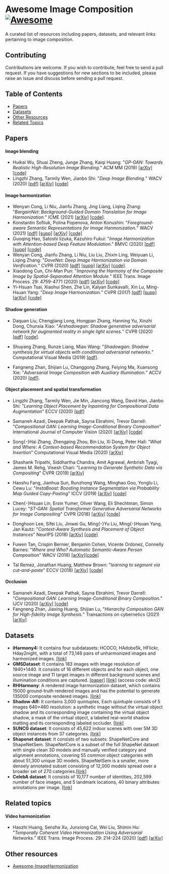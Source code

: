 # Awesome Image Composition  [![Awesome](https://cdn.rawgit.com/sindresorhus/awesome/d7305f38d29fed78fa85652e3a63e154dd8e8829/media/badge.svg)](https://github.com/sindresorhus/awesome)

A curated list of resources including papers, datasets, and relevant links pertaining to image composition.

## Contributing

Contributions are welcome.  If you wish to contribute, feel free to send a pull request. If you have suggestions for new sections to be included, please raise an issue and discuss before sending a pull request.

## Table of Contents
+ [Papers](#Papers)
+ [Datasets](#Datasets)
+ [Other Resources](#Other-resources)
+ [Related Topics](#Related-topics)


## Papers

#### Image blending
+ Huikai Wu, Shuai Zheng, Junge Zhang, Kaiqi Huang: "*GP-GAN: Towards Realistic High-Resolution Image Blending.*" ACM MM (2019) [[arXiv]](https://arxiv.org/pdf/1703.07195.pdf) [[code]](https://github.com/wuhuikai/GP-GAN)
+ Lingzhi Zhang, Tarmily Wen, Jianbo Shi: "*Deep Image Blending.*" WACV (2020) [[pdf]](https://openaccess.thecvf.com/content_WACV_2020/papers/Zhang_Deep_Image_Blending_WACV_2020_paper.pdf) [[arXiv]](https://arxiv.org/pdf/1910.11495.pdf) [[code]](https://github.com/owenzlz/DeepImageBlending)

#### Image harmonization
+ Wenyan Cong, Li Niu, Jianfu Zhang,  Jing Liang, Liqing Zhang: "*BargainNet: Background-Guided Domain Translation for Image Harmonization.*" ICME (2021) [[arXiv]](https://arxiv.org/abs/2009.09169) [[code]](https://github.com/bcmi/BargainNet).
+ Konstantin Sofiiuk, Polina Popenova, Anton Konushin: "*Foreground-aware Semantic Representations for Image Harmonization.*" WACV (2021) [[pdf]](https://openaccess.thecvf.com/content/WACV2021/papers/Sofiiuk_Foreground-Aware_Semantic_Representations_for_Image_Harmonization_WACV_2021_paper.pdf) [[supp]](https://openaccess.thecvf.com/content/WACV2021/supplemental/Sofiiuk_Foreground-Aware_Semantic_Representations_WACV_2021_supplemental.zip)  [[arXiv]](https://arxiv.org/abs/2006.00809) [[code]](https://github.com/saic-vul/image_harmonization)
+ Guoqing Hao, Satoshi Iizuka, Kazuhiro Fukui: "*Image Harmonization with Attention-based Deep Feature Modulation*." BMVC (2020) [[pdf]](https://www.bmvc2020-conference.com/assets/papers/0121.pdf) [[supp]](https://www.bmvc2020-conference.com/assets/supp/0121_supp.zip) [[code]](https://github.com/Dominoer/bmvc2020_image_harmonization)
+ Wenyan Cong, Jianfu Zhang, Li Niu, Liu Liu, Zhixin Ling, Weiyuan Li, Liqing Zhang: "*DoveNet: Deep Image Harmonization via Domain Verification.*" CVPR (2020) [[pdf]](https://openaccess.thecvf.com/content_CVPR_2020/papers/Cong_DoveNet_Deep_Image_Harmonization_via_Domain_Verification_CVPR_2020_paper.pdf) [[supp]](https://openaccess.thecvf.com/content_CVPR_2020/supplemental/Cong_DoveNet_Deep_Image_CVPR_2020_supplemental.pdf) [[arXiv]](https://arxiv.org/abs/1911.13239) [[code]](https://github.com/bcmi/Image_Harmonization_Datasets/tree/master/DoveNet).
+ Xiaodong Cun, Chi-Man Pun: "*Improving the Harmony of the Composite Image by Spatial-Separated Attention Module.*" IEEE Trans. Image Process. 29: 4759-4771 (2020) [[pdf]](https://ieeexplore.ieee.org/stamp/stamp.jsp?tp=&arnumber=9018370) [[arXiv]](https://arxiv.org/abs/1907.06406) [[code]](https://github.com/vinthony/s2am)
+ Yi-Hsuan Tsai, Xiaohui Shen, Zhe Lin, Kalyan Sunkavalli, Xin Lu, Ming-Hsuan Yang: "*Deep Image Harmonization.*" CVPR (2017) [[pdf]](http://openaccess.thecvf.com/content_cvpr_2017/papers/Tsai_Deep_Image_Harmonization_CVPR_2017_paper.pdf) [[supp]](http://vllab.ucmerced.edu/ytsai/CVPR17/cvpr17_harmonization_supp.pdf) [[arXiv]](https://arxiv.org/abs/1703.00069) [[code]](https://github.com/wasidennis/DeepHarmonization)

#### Shadow generation
+ Daquan Liu, Chengjiang  Long, Hongpan Zhang, Hanning Yu, Xinzhi  Dong, Chunxia Xiao: "*Arshadowgan: Shadow generative adversarial network for augmented reality in single light scenes.*" CVPR (2020) [[pdf]](https://openaccess.thecvf.com/content_CVPR_2020/papers/Liu_ARShadowGAN_Shadow_Generative_Adversarial_Network_for_Augmented_Reality_in_Single_CVPR_2020_paper.pdf) [[code]](https://github.com/ldq9526/ARShadowGAN).

+ Shuyang Zhang, Runze Liang, Miao Wang: "*Shadowgan: Shadow synthesis for virtual objects with conditional adversarial networks.*" Computational Visual Media (2019) [[pdf]](https://link.springer.com/content/pdf/10.1007/s41095-019-0136-1.pdf).

+ Fangneng Zhan, Shijian Lu, Changgong Zhang, Feiying Ma, Xuansong Xie: "*Adversarial Image Composition with Auxiliary Illumination.*" ACCV (2020) [[pdf]](https://openaccess.thecvf.com/content/ACCV2020/papers/Zhan_Adversarial_Image_Composition_with_Auxiliary_Illumination_ACCV_2020_paper.pdf).

#### Object placement and spatial transformation
+ Lingzhi Zhang, Tarmily Wen, Jie Min, Jiancong Wang, David Han, Jianbo Shi: "*Learning Object Placement by Inpainting for Compositional Data Augmentation*" ECCV (2020) [[pdf]](https://www.ecva.net/papers/eccv_2020/papers_ECCV/papers/123580562.pdf)

+ Samaneh Azadi, Deepak Pathak, Sayna Ebrahimi, Trevor Darrell: "*Compositional GAN: Learning Image-Conditional Binary Composition*" International Journal of Computer Vision (2020) [[arXiv]](https://arxiv.org/abs/1807.07560) [[code]](https://github.com/azadis/CompositionalGAN)

+ Song{-}Hai Zhang, Zhengping Zhou, Bin Liu, Xi Dong, Peter Hall: "*What and Where: A Context-based Recommendation System for Object Insertion*" Computational Visual Media (2020) [[arXiv]](https://arxiv.org/abs/1811.09783)

+ Shashank Tripathi, Siddhartha Chandra, Amit Agrawal, Ambrish Tyagi, James M. Rehg, Visesh Chari: "*Learning to Generate Synthetic Data via Compositing*" CVPR (2019) [[arXiv]](https://arxiv.org/abs/1904.05475)

+ Haoshu Fang, Jianhua Sun, Runzhong Wang, Minghao Gou, Yonglu Li, Cewu Lu: "*InstaBoost: Boosting Instance Segmentation via Probability Map Guided Copy-Pasting*" ICCV (2019) [[arXiv]](https://arxiv.org/abs/1908.07801) [[code]](https://github.com/GothicAi/Instaboost)

+ Chen{-}Hsuan Lin, Ersin Yumer, Oliver Wang, Eli Shechtman, Simon Lucey: "*ST-GAN: Spatial Transformer Generative Adversarial Networks for Image Compositing*" CVPR (2018) [[arXiv]](https://arxiv.org/abs/1803.01837) [[code]](https://github.com/chenhsuanlin/spatial-transformer-GAN)

+ Donghoon Lee, Sifei Liu, Jinwei Gu, Ming{-}Yu Liu, Ming{-}Hsuan Yang, Jan Kautz: "*Context-Aware Synthesis and Placement of Object Instances*" NeurIPS (2018) [[arXiv]](https://arxiv.org/abs/1812.02350) [[code]](https://github.com/NVlabs/Instance_Insertion)

+ Fuwen Tan, Crispin Bernier, Benjamin Cohen, Vicente Ordonez, Connelly Barnes: "*Where and Who? Automatic Semantic-Aware Person Composition*" WACV (2018) [[arXiv]](https://arxiv.org/abs/1706.01021)[[code]](https://github.com/fwtan/who_where)

+ Tal Remez, Jonathan Huang, Matthew Brown: "*learning to segment via cut-and-paste*" ECCV (2018) [[arXiv]](https://arxiv.org/abs/1803.06414) [[code]](https://github.com/FLoosli/CP_GAN)

#### Occlusion
+ Samaneh Azadi, Deepak Pathak, Sayna Ebrahimi, Trevor Darrell: "*Compositional GAN: Learning Image-Conditional Binary Composition.*" IJCV (2020) [[arXiv]](https://arxiv.org/pdf/1807.07560.pdf) [[code]](https://github.com/azadis/CompositionalGAN)
+ Fangneng Zhan, Jiaxing Huang, Shijian Lu, "*Hierarchy Composition GAN for High-fidelity Image Synthesis.*" Transactions on cybernetics (2021) [[arXiv]](https://arxiv.org/pdf/1905.04693.pdf)

## Datasets
+ **iHarmony4:**  It contains four subdatasets: HCOCO, HAdobe5k,	HFlickr, Hday2night, with a total of 73,146 pairs of unharmonized images and harmonized images. [[link]](https://github.com/bcmi/Image_Harmonization_Datasets)
+ **GMSDataset**: It contains 183 images with image resolution of 1940*1440. It consists of 16 different objects and for each object, one source image and 11 target images in different background scenes and illumination conditions are captured. [[paper]]() [[link]](https://pan.baidu.com/s/141bLd3kjw8I4L7vUhYiEnQ) (access code: ekn2)
+ **RHHarmony**: A rendered image harmonization dataset, which contains 15000 ground-truth rendered images and has the potential to generate 135000 composite rendered images. [[link]](https://github.com/bcmi/Rendered_Image_Harmonization_Datasets)
+ **Shadow-AR:**  It contains 3,000 quintuples,  Each quintuple consists of 5 images 640×480 resolution: a synthetic image without the virtual object shadow and its corresponding image containing the virtual object shadow, a mask of the virtual object, a labeled real-world shadow matting and its corresponding labeled occluder. [[link]](https://github.com/ldq9526/ARShadowGAN)
+ **SUNCG dataset**:  It consists of 45,622 indoor scenes with over 5M 3D object instances from 37 categories. [[link]](https://sscnet.cs.princeton.edu/)
+ **Shapenet dataset**: It consists of two subsets: ShapeNetCore and ShapeNetSem. ShapeNetCore is a subset of the full ShapeNet dataset with single clean 3D models and manually verified category and alignment annotations, covering 55 common object categories with about 51,300 unique 3D models. ShapeNetSem is a smaller, more densely annotated subset consisting of 12,000 models spread over a broader set of 270 categories.[[link]](https://shapenet.org/)
+ **CelebA dataset**: It consists of 10,177 number of identities, 202,599 number of face images, and 5 landmark locations, 40 binary attributes annotations per image. [[link]](http://mmlab.ie.cuhk.edu.hk/projects/CelebA.html)

## Related topics

#### Video harmonization
+ Haozhi Huang, Senzhe Xu, Junxiong Cai, Wei Liu, Shimin Hu: "*Temporally Coherent Video Harmonization Using Adversarial Networks.*" IEEE Trans. Image Process. 29: 214-224 (2020) [[pdf]](https://ieeexplore.ieee.org/stamp/stamp.jsp?tp=&arnumber=8765343) [[arXiv]](https://arxiv.org/abs/1809.01372)

## Other resources

+ [Awesome-ImageHarmonization](https://github.com/subeeshvasu/Awesome-ImageHarmonization)
